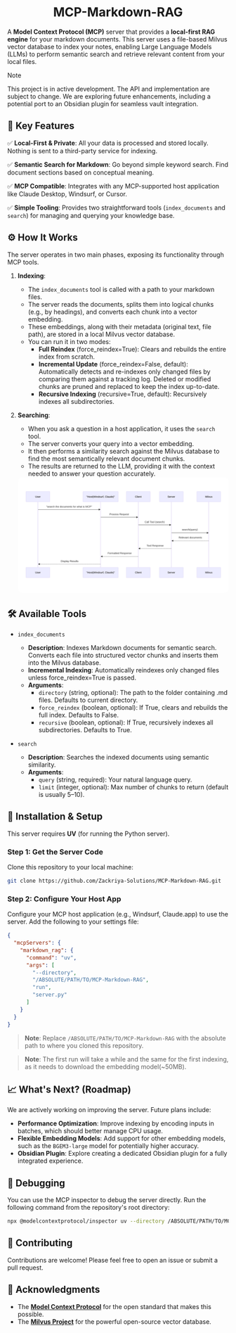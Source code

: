 <div align="center">
<h1>MCP-Markdown-RAG</h1>
</div>

A **Model Context Protocol (MCP)** server that provides a **local-first RAG engine** for your markdown documents. This server uses a file-based Milvus vector database to index your notes, enabling Large Language Models (LLMs) to perform semantic search and retrieve relevant content from your local files.

> [!NOTE]
> This project is in active development. The API and implementation are subject to change. We are exploring future enhancements, including a potential port to an Obsidian plugin for seamless vault integration.

## 🎯 Key Features

✅ **Local-First & Private**: All your data is processed and stored locally. Nothing is sent to a third-party service for indexing.

✅ **Semantic Search for Markdown**: Go beyond simple keyword search. Find document sections based on conceptual meaning.

✅ **MCP Compatible**: Integrates with any MCP-supported host application like Claude Desktop, Windsurf, or Cursor.

✅ **Simple Tooling**: Provides two straightforward tools (`index_documents` and `search`) for managing and querying your knowledge base.

## ⚙️ How It Works

The server operates in two main phases, exposing its functionality through MCP tools.

1.  **Indexing**:

    - The `index_documents` tool is called with a path to your markdown files.
    - The server reads the documents, splits them into logical chunks (e.g., by headings), and converts each chunk into a vector embedding.
    - These embeddings, along with their metadata (original text, file path), are stored in a local Milvus vector database.
    - You can run it in two modes:
      - **Full Reindex** (force_reindex=True): Clears and rebuilds the entire index from scratch.
      - **Incremental Update** (force_reindex=False, default): Automatically detects and re-indexes only changed files by comparing them against a tracking log. Deleted or modified chunks are pruned and replaced to keep the index up-to-date.
      - **Recursive Indexing** (recursive=True, default): Recursively indexes all subdirectories.

2.  **Searching**:

    - When you ask a question in a host application, it uses the `search` tool.
    - The server converts your query into a vector embedding.
    - It then performs a similarity search against the Milvus database to find the most semantically relevant document chunks.
    - The results are returned to the LLM, providing it with the context needed to answer your question accurately.

    <div align="center" >
    <img src="docs/mcp_search.png" alt="MCP Search" width="800" style="border-radius:10px;"/>
    </div>

## 🛠️ Available Tools

- `index_documents`

  - **Description**: Indexes Markdown documents for semantic search. Converts each file into structured vector chunks and inserts them into the Milvus database.
  - **Incremental Indexing**: Automatically reindexes only changed files unless force_reindex=True is passed.
  - **Arguments**:
    - `directory` (string, optional): The path to the folder containing .md files. Defaults to current directory.
    - `force_reindex` (boolean, optional): If True, clears and rebuilds the full index. Defaults to False.
    - `recursive` (boolean, optional): If True, recursively indexes all subdirectories. Defaults to True.

- `search`
  - **Description**: Searches the indexed documents using semantic similarity.
  - **Arguments**:
    - `query` (string, required): Your natural language query.
    - `limit` (integer, optional): Max number of chunks to return (default is usually 5–10).

## 🚀 Installation & Setup

This server requires **UV** (for running the Python server).

### Step 1: Get the Server Code

Clone this repository to your local machine:

```bash
git clone https://github.com/Zackriya-Solutions/MCP-Markdown-RAG.git
```

### Step 2: Configure Your Host App

Configure your MCP host application (e.g., Windsurf, Claude.app) to use the server. Add the following to your settings file:

```json
{
  "mcpServers": {
    "markdown_rag": {
      "command": "uv",
      "args": [
        "--directory",
        "/ABSOLUTE/PATH/TO/MCP-Markdown-RAG",
        "run",
        "server.py"
      ]
    }
  }
}
```

> **Note**: Replace `/ABSOLUTE/PATH/TO/MCP-Markdown-RAG` with the absolute path to where you cloned this repository.

> **Note**: The first run will take a while and the same for the first indexing, as it needs to download the embedding model(~50MB).

## 📈 What's Next? (Roadmap)

We are actively working on improving the server. Future plans include:

- **Performance Optimization**: Improve indexing by encoding inputs in batches, which should better manage CPU usage.
- **Flexible Embedding Models**: Add support for other embedding models, such as the `BGEM3-large` model for potentially higher accuracy.
- **Obsidian Plugin**: Explore creating a dedicated Obsidian plugin for a fully integrated experience.

## 🐛 Debugging

You can use the MCP inspector to debug the server directly. Run the following command from the repository's root directory:

```bash
npx @modelcontextprotocol/inspector uv --directory /ABSOLUTE/PATH/TO/MCP-Markdown-RAG run server.py
```

## 🤝 Contributing

Contributions are welcome! Please feel free to open an issue or submit a pull request.

## 🙏 Acknowledgments

- The **[Model Context Protocol](https://modelcontextprotocol.io/introduction)** for the open standard that makes this possible.
- The **[Milvus Project](https://milvus.io/)** for the powerful open-source vector database.
